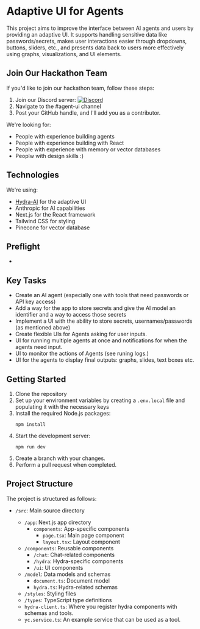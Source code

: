 # Adaptive UI for Agents

This project aims to improve the interface between AI agents and users by providing an adaptive UI. It supports handling sensitive data like passwords/secrets, makes user interactions easier through dropdowns, buttons, sliders, etc., and presents data back to users more effectively using graphs, visualizations, and UI elements.

## Join Our Hackathon Team

If you'd like to join our hackathon team, follow these steps:

1. Join our Discord server: [![Discord](https://img.shields.io/discord/1251581895414911016?color=7289da&label=discord)](https://discord.gg/dJNvPEHth6)
2. Navigate to the #agent-ui channel
3. Post your GitHub handle, and I'll add you as a contributor.

We're looking for:

- People with experience building agents
- People with experience building with React
- People with experience with memory or vector databases
- Peoplw with design skills :)

## Technologies

We're using:

- [Hydra-AI](https://github.com/michaelmagan/hydraai) for the adaptive UI
- Anthropic for AI capabilities
- Next.js for the React framework
- Tailwind CSS for styling
- Pinecone for vector database

## Preflight

-

## Key Tasks

- Create an AI agent (especially one with tools that need passwords or API key access)
- Add a way for the app to store secrets and give the AI model an identifier and a way to access those secrets
- Implement a UI with the ability to store secrets, usernames/passwords (as mentioned above)
- Create flexible UIs for Agents asking for user inputs.
- UI for running multiple agents at once and notifications for when the agents need input.
- UI to monitor the actions of Agents (see runing logs.)
- UI for the agents to display final outputs: graphs, slides, text boxes etc.

## Getting Started

1. Clone the repository
2. Set up your environment variables by creating a `.env.local` file and populating it with the necessary keys
3. Install the required Node.js packages:
   ```
   npm install
   ```
4. Start the development server:
   ```
   npm run dev
   ```
5. Create a branch with your changes.
6. Perform a pull request when completed.

## Project Structure

The project is structured as follows:

- `/src`: Main source directory

  - `/app`: Next.js app directory
    - `components`: App-specific components
      - `page.tsx`: Main page component
      - `layout.tsx`: Layout component
  - `/components`: Reusable components
    - `/chat`: Chat-related components
    - `/hydra`: Hydra-specific components
    - `/ui`: UI components
  - `/model`: Data models and schemas
    - `document.ts`: Document model
    - `hydra.ts`: Hydra-related schemas
  - `/styles`: Styling files
  - `/types`: TypeScript type definitions
  - `hydra-client.ts`: Where you register hydra components with schemas and tools.
  - `yc.service.ts`: An example service that can be used as a tool.

